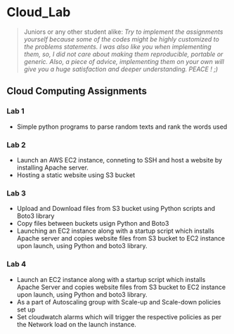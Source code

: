 # **Cloud_Lab**

>Juniors or any other student alike: 
*Try to implement the assignments yourself because some of the codes might be highly customized to the problems statements.
I was also like you when implementing them, so, I did not care about making them reproducible, portable or generic.
Also, a piece of advice, implementing them on your own will give you a huge satisfaction and deeper understanding.
PEACE ! ;)*

## Cloud Computing Assignments

### Lab 1 
  * Simple python programs to parse random texts and rank the words used
### Lab 2
  * Launch an AWS EC2 instance, conneting to SSH and host a website by installing Apache server.
  * Hosting a static website using S3 bucket
### Lab 3
  * Upload and Download files from S3 bucket using Python scripts and Boto3 library
  * Copy files between buckets usign Python and Boto3
  * Launching an EC2 instance along with a startup script which installs Apache server and copies website files from S3 bucket to EC2 instance upon launch, using Python and boto3 library.
### Lab 4
  * Launch an EC2 instance along with a startup script which installs Apache Server and copies website files from S3 bucket to EC2 instance upon launch, using Python and boto3 library.
  * As a part of Autoscaling group with Scale-up and Scale-down policies set up
  * Set cloudwatch alarms which will trigger the respective policies as per the Network load on the launch instance.
